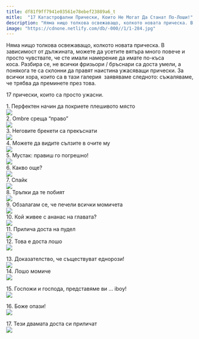 ```yaml
---
title: df81f9ff7941e03561e78ebef23889a6_t
mitle:  "17 Катастрофални Прически, Които Не Могат Да Станат По-Лоши!"
description: "Няма нищо толкова освежаващо, колкото новата прическа. В зависимост от дължината, можете да усетите вятъра много повече и просто чувствате, че сте имали намерение �"
image: "https://cdnone.netlify.com/db/-000//1/1-284.jpg"
---
```


 <p>Няма нищо толкова освежаващо, колкото новата прическа. В зависимост от дължината, можете да усетите вятъра много повече и просто чувствате, че сте имали намерение да имате по-къса коса. Разбира се, не всички фризьори / бръснари са доста умели, а понякога те са склонни да правят наистина ужасяващи прически. За всички хора, които са в тази галерия  заявяваме следното: съжаляваме, че трябва да преминете през това.</p>      <p>17 прически, които са просто ужасни.</p> <p> 1. Перфектен начин да покриете плешивото място  <br/><img src="https://cdnone.netlify.com/db/-000//1/1-284.jpg"/><br/> 2. Ombre среща “право”  <br/><img src="https://cdnone.netlify.com/db/-000//1/2-257.jpg"/><br/> 3. Неговите брекети са прекъснати  <br/><img src="https://cdnone.netlify.com/db/-000//1/3-238.jpg"/><br/> 4. Можете да видите сълзите в очите му  <br/><img src="https://cdnone.netlify.com/db/-000//1/4-218.jpg"/><br/> 5. Мустак: правиш го погрешно!  <br/><img src="https://cdnone.netlify.com/db/-000//1/6-190.jpg"/><br/> 6. Какво още?  <br/><img src="https://cdnone.netlify.com/db/-000//1/5-197.jpg"/><br/> 7. Спайк  <br/><img src="https://cdnone.netlify.com/db/-000//1/7-169.jpg"/><br/> 8. Тръпки да те побият  <br/><img src="https://cdnone.netlify.com/db/-000//1/8-152.jpg"/><br/> 9. Обзалагам се, че печели всички момичета  <br/><img src="https://cdnone.netlify.com/db/-000//1/9-139.jpg"/><br/> 10. Кой живее с ананас на главата?  <br/><img src="https://cdnone.netlify.com/db/-000//1/11-128.jpg"/><br/> 11. Прилича доста на пудел  <br/><img src="https://cdnone.netlify.com/db/-000//1/22-41.jpg"/><br/> 12. Това е доста лошо  <br/><img src="https://cdnone.netlify.com/db/-000//1/33-27.jpg"/><br/></p> <p> 13. Доказателство, че съществуват еднорози!  <br/><img src="https://cdnone.netlify.com/db/-000//1/q-38.jpg"/><br/> 14. Лошо момиче  <br/><img src="https://cdnone.netlify.com/db/-000//1/w-27.jpg"/><br/></p>      <p>15. Госпожи и господа, представяме ви … iboy!  <br/><img src="https://cdnone.netlify.com/db/-000//1/e-27.jpg"/><br/></p> <p>16. Боже опази!  <br/><img src="https://cdnone.netlify.com/db/-000//1/r-18.jpg"/><br/></p>  <p>17. Тези двамата доста си приличат  <br/><img src="https://cdnone.netlify.com/db/-000//1/t-10.jpg"/><br/></p>       